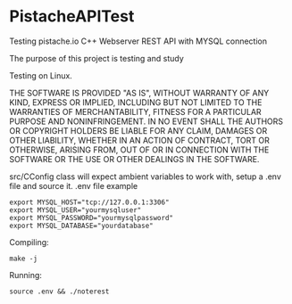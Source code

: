 # PistacheAPITest
Testing pistache.io C++ Webserver REST API with MYSQL connection

The purpose of this project is testing and study

Testing on Linux.

THE SOFTWARE IS PROVIDED "AS IS", WITHOUT WARRANTY OF ANY KIND, EXPRESS OR
IMPLIED, INCLUDING BUT NOT LIMITED TO THE WARRANTIES OF MERCHANTABILITY,
FITNESS FOR A PARTICULAR PURPOSE AND NONINFRINGEMENT. IN NO EVENT SHALL THE
AUTHORS OR COPYRIGHT HOLDERS BE LIABLE FOR ANY CLAIM, DAMAGES OR OTHER
LIABILITY, WHETHER IN AN ACTION OF CONTRACT, TORT OR OTHERWISE, ARISING FROM,
OUT OF OR IN CONNECTION WITH THE SOFTWARE OR THE USE OR OTHER DEALINGS IN THE
SOFTWARE.

src/CConfig class will expect ambient variables to work with, setup a .env file and source it.
.env file example
```
export MYSQL_HOST="tcp://127.0.0.1:3306"
export MYSQL_USER="yourmysqluser"
export MYSQL_PASSWORD="yourmysqlpassword"
export MYSQL_DATABASE="yourdatabase"

```

Compiling:
```
make -j
```

Running:
```
source .env && ./noterest
```
